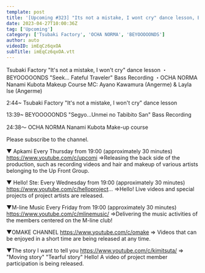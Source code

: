 ```yaml
---
template: post
title: '[Upcoming #323] "Its not a mistake, I wont cry" dance lesson, BEYOOOOONDS "Seeking... fateful traveler calculation" Bass REC, Nanami Kubota Makeup course (MC: Ayano Kawamura & Ise Layla)'
date: 2023-04-27T10:00:36Z
tag: ['Upcoming']
category: ['Tsubaki Factory', 'OCHA NORMA', 'BEYOOOOONDS']
author: auto 
videoID: imEqCz6qxOA
subTitle: imEqCz6qxOA.vtt
---
```

Tsubaki Factory "It's not a mistake, I won't cry" dance lesson ・BEYOOOOONDS "Seek... Fateful Traveler" Bass Recording ・OCHA NORMA Nanami Kubota Makeup Course MC: Ayano Kawamura (Angerme) & Layla Ise (Angerme)

2:44~ Tsubaki Factory "It's not a mistake, I won't cry" dance lesson

13:39~ BEYOOOOONDS "Segyo...Unmei no Tabibito San" Bass Recording

24:38～ OCHA NORMA Nanami Kubota Make-up course

Please subscribe to the channel.

▼ Apkami Every Thursday from 19:00 (approximately 30 minutes)
https://www.youtube.com/c/upcomi
⇒Releasing the back side of the production, such as recording videos and hair and makeup of various artists belonging to the Up Front Group.

▼ Hello! Ste: Every Wednesday from 19:00 (approximately 30 minutes)
https://www.youtube.com/c/helloproject...
⇒Hello! Live videos and special projects of project artists are released.

▼M-line Music Every Friday from 19:00 (approximately 30 minutes)
https://www.youtube.com/c/mlinemusic/
⇒Delivering the music activities of the members centered on the M-line club!

▼OMAKE CHANNEL
https://www.youtube.com/c/omake
⇒ Videos that can be enjoyed in a short time are being released at any time.

▼The story I want to tell you
https://www.youtube.com/c/kimitsuta/
⇒ "Moving story" "Tearful story" Hello! A video of project member participation is being released.